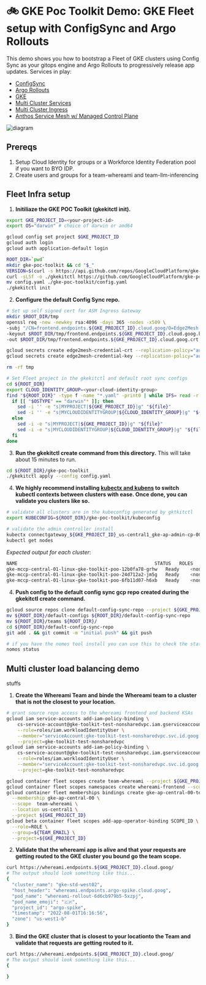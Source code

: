 # 🚲 GKE Poc Toolkit Demo: GKE Fleet setup with ConfigSync and Argo Rollouts
This demo shows you how to bootstrap a Fleet of GKE clusters using Config Sync as your gitops engine and Argo Rollouts to progressively release app updates.
Services in play:
* [ConfigSync](https://cloud.google.com/anthos-config-management/docs/config-sync-overview)
* [Argo Rollouts](https://argoproj.github.io/argo-rollouts/)
* [GKE](https://cloud.google.com/kubernetes-engine/docs)
* [Multi Cluster Services](https://cloud.google.com/kubernetes-engine/docs/concepts/multi-cluster-services)
* [Multi Cluster Ingress](https://cloud.google.com/kubernetes-engine/docs/concepts/multi-cluster-ingress)
* [Anthos Service Mesh w/ Managed Control Plane](https://cloud.google.com/service-mesh/docs/overview#managed_anthos_service_mesh)



![diagram](assets/diagram.png)

## Prereqs
1. Setup Cloud Identity for groups or a Workforce Identity Federation pool if you want to BYO IDP.
2. Create users and groups for a team-whereami and team-llm-inferencing


## Fleet Infra setup

1. **Initiliaze the GKE POC Toolkit (gkekitctl init).** 
```bash
export GKE_PROJECT_ID=<your-project-id>
export OS="darwin" # choice of darwin or amd64
```

```bash
gcloud config set project $GKE_PROJECT_ID
gcloud auth login
gcloud auth application-default login

ROOT_DIR=`pwd`
mkdir gke-poc-toolkit && cd "$_"
VERSION=$(curl -s https://api.github.com/repos/GoogleCloudPlatform/gke-poc-toolkit/releases/latest | grep browser_download_url | cut -d "/" -f 8 | tail -1)
curl -sLSf -o ./gkekitctl https://github.com/GoogleCloudPlatform/gke-poc-toolkit/releases/download/${VERSION}/gkekitctl-${OS} && chmod +x ./gkekitctl
mv config.yaml ./gke-poc-toolkit/config.yaml
./gkekitctl init
```

2. **Configure the default Config Sync repo.**
```bash
# Set up self signed cert for ASM Ingress Gateway
mkdir $ROOT_DIR/tmp
openssl req -new -newkey rsa:4096 -days 365 -nodes -x509 \
-subj "/CN=frontend.endpoints.${GKE_PROJECT_ID}.cloud.goog/O=Edge2Mesh Inc" \
-keyout $ROOT_DIR/tmp/frontend.endpoints.${GKE_PROJECT_ID}.cloud.goog.key \
-out $ROOT_DIR/tmp/frontend.endpoints.${GKE_PROJECT_ID}.cloud.goog.crt

gcloud secrets create edge2mesh-credential-crt --replication-policy="automatic" --data-file="$ROOT_DIR/tmp/frontend.endpoints.${GKE_PROJECT_ID}.cloud.goog.crt" --project ${GKE_PROJECT_ID}
gcloud secrets create edge2mesh-credential-key --replication-policy="automatic" --data-file="$ROOT_DIR/tmp/frontend.endpoints.${GKE_PROJECT_ID}.cloud.goog.key" --project ${GKE_PROJECT_ID}

rm -rf tmp

# Set Fleet project in the gkekitctl and default root sync configs
cd ${ROOT_DIR}
export CLOUD_IDENTITY_GROUP=<your-cloud-identity-group>
find "${ROOT_DIR}" -type f -name "*.yaml" -print0 | while IFS= read -r -d '' file; do
  if [[ "$OSTYPE" == "darwin"* ]]; then
    sed -i '' -e "s|MYPROJECT|${GKE_PROJECT_ID}|g" "${file}"
    sed -i '' -e "s|MYCLOUDIDENTITYGROUP|${CLOUD_IDENTITY_GROUP}|g" "${file}"
  else
    sed -i -e "s|MYPROJECT|${GKE_PROJECT_ID}|g" "${file}"
    sed -i -e "s|MYCLOUDIDENTITYGROUP|${CLOUD_IDENTITY_GROUP}|g" "${file}"
  fi
done
```

3. **Run the gkekitctl create command from this directory.** This will take about 15 minutes to run.
```bash
cd ${ROOT_DIR}/gke-poc-toolkit
./gkekitctl apply --config config.yaml
```

4. **We highly recommend installing [kubectx and kubens](https://github.com/ahmetb/kubectx) to switch kubectl contexts between clusters with ease. Once done, you can validate you clusters like so.**
```bash
# validate all clusters are in the kubeconfig generated by gktkitctl
export KUBECONFIG=${ROOT_DIR}/gke-poc-toolkit/kubeconfig

# validate the admin controller install
kubectx connectgateway_${GKE_PROJECT_ID}_us-central1_gke-ap-admin-cp-00
kubectl get nodes
```

*Expected output for each cluster*: 
```bash
NAME                                                  STATUS   ROLES    AGE   VERSION
gke-mccp-central-01-linux-gke-toolkit-poo-12b0fa78-grhw   Ready    <none>   11m   v1.21.6-gke.1500
gke-mccp-central-01-linux-gke-toolkit-poo-24d712a2-jm5g   Ready    <none>   11m   v1.21.6-gke.1500
gke-mccp-central-01-linux-gke-toolkit-poo-6fb11d07-h6xb   Ready    <none>   11m   v1.21.6-gke.1500
```

4. **Push config to the default config sync gcp repo created during the gkekitctl create command.**
```bash
gcloud source repos clone default-config-sync-repo --project ${GKE_PROJECT_ID}
mv ${ROOT_DIR}/default-configs ${ROOT_DIR}/default-config-sync-repo
mv ${ROOT_DIR}/teams ${ROOT_DIR}/ 
cd ${ROOT_DIR}/default-config-sync-repo
git add . && git commit -m "initial push" && git push

# if you have the nomos tool install you can use this to check the status of the config sync root repo
nomos status
```

## Multi cluster load balancing demo
stuffs

1. **Create the Whereami Team and binde the Whereami team to a cluster that is not the closest to your location.**
```bash
# grant source repo access to the whereami frontend and backend KSAs
gcloud iam service-accounts add-iam-policy-binding \
    cs-service-account@gke-toolkit-test-nonsharedvpc.iam.gserviceaccount.com \
    --role=roles/iam.workloadIdentityUser \
    --member="serviceAccount:gke-toolkit-test-nonsharedvpc.svc.id.goog[config-management-system/ns-reconciler-whereami-frontend-whereami-frontend-17" \
    --project=gke-toolkit-test-nonsharedvpc
gcloud iam service-accounts add-iam-policy-binding \
    cs-service-account@gke-toolkit-test-nonsharedvpc.iam.gserviceaccount.com \
    --role=roles/iam.workloadIdentityUser \
    --member="serviceAccount:gke-toolkit-test-nonsharedvpc.svc.id.goog[config-management-system/ns-reconciler-whereami-frontend-whereami-backend-16" \
    --project=gke-toolkit-test-nonsharedvpc

gcloud container fleet scopes create team-whereami --project ${GKE_PROJECT_ID}
gcloud container fleet scopes namespaces create whereami-frontend --scope=team-whereami --project ${GKE_PROJECT_ID} 
gcloud container fleet memberships bindings create gke-ap-central-00-team-whereami \
  --membership gke-ap-central-00 \
  --scope  team-whereami \
  --location us-central1 \
  --project ${GKE_PROJECT_ID}
gcloud beta container fleet scopes add-app-operator-binding SCOPE_ID \
  --role=ROLE \
  --group=${TEAM_EMAIL} \
  --project=${GKE_PROJECT_ID}
```

2. **Validate that the whereami app is alive and that your requests are getting routed to the GKE cluster you bound go the team scope.**
```bash
curl https://whereami.endpoints.${GKE_PROJECT_ID}.cloud.goog/
# The output should look something like this...
{
  "cluster_name": "gke-std-west02", 
  "host_header": "whereami.endpoints.argo-spike.cloud.goog", 
  "pod_name": "whereami-rollout-6d6cb979b5-5xzpj", 
  "pod_name_emoji": "🇨🇵", 
  "project_id": "argo-spike", 
  "timestamp": "2022-08-01T16:16:56", 
  "zone": "us-west1-b"
}
```

3. **Bind the GKE cluster that is closest to your locationto the Team and validate that requests are getting routed to it.**
```bash
curl https://whereami.endpoints.${GKE_PROJECT_ID}.cloud.goog/
# The output should look something like this...
{

}
```


